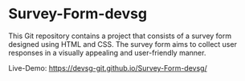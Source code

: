 # Survey-Form-devsg

This Git repository contains a project that consists of a survey form designed using HTML and CSS. The survey form aims to collect user responses in a visually appealing and user-friendly manner.

Live-Demo: https://devsg-git.github.io/Survey-Form-devsg/
